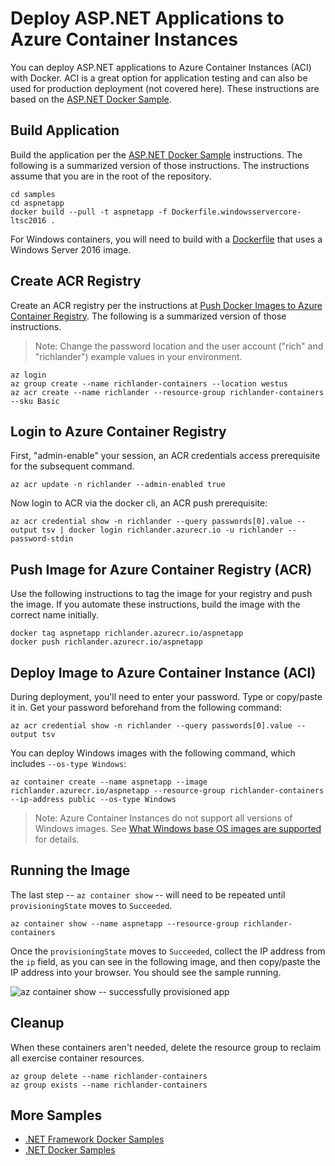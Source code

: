 # Deploy ASP.NET Applications to Azure Container Instances

You can deploy ASP.NET applications to Azure Container Instances (ACI) with Docker. ACI is a great option for application testing and can also be used for production deployment (not covered here). These instructions are based on the [ASP.NET Docker Sample](README.md).

## Build Application

Build the application per the [ASP.NET Docker Sample](README.md) instructions. The following is a summarized version of those instructions. The instructions assume that you are in the root of the repository.

```console
cd samples
cd aspnetapp
docker build --pull -t aspnetapp -f Dockerfile.windowsservercore-ltsc2016 .
```

For Windows containers, you will need to build with a [Dockerfile](Dockerfile.windowsservercore-ltsc2016) that uses a Windows Server 2016 image.

## Create ACR Registry

Create an ACR registry per the instructions at [Push Docker Images to Azure Container Registry](../dotnetapp/push-image-to-acr.md). The following is a summarized version of those instructions.

> Note: Change the password location and the user account ("rich" and "richlander") example values in your environment.

```console
az login
az group create --name richlander-containers --location westus
az acr create --name richlander --resource-group richlander-containers --sku Basic
```

## Login to Azure Container Registry

First, "admin-enable" your session, an ACR credentials access prerequisite for the subsequent command.

```console
az acr update -n richlander --admin-enabled true
```

Now login to ACR via the docker cli, an ACR push prerequisite:

```console
az acr credential show -n richlander --query passwords[0].value --output tsv | docker login richlander.azurecr.io -u richlander --password-stdin
```

## Push Image for Azure Container Registry (ACR)

Use the following instructions to tag the image for your registry and push the image. If you automate these instructions, build the image with the correct name initially.

```console
docker tag aspnetapp richlander.azurecr.io/aspnetapp
docker push richlander.azurecr.io/aspnetapp
```

## Deploy Image to Azure Container Instance (ACI)

During deployment, you'll need to enter your password. Type or copy/paste it in. Get your password beforehand from the following command:

```console
az acr credential show -n richlander --query passwords[0].value --output tsv
```

You can deploy Windows images with the following command, which includes `--os-type Windows`:

```console
az container create --name aspnetapp --image richlander.azurecr.io/aspnetapp --resource-group richlander-containers --ip-address public --os-type Windows
```

> Note: Azure Container Instances do not support all versions of Windows images.  See [What Windows base OS images are supported](https://docs.microsoft.com/en-us/azure/container-instances/container-instances-faq#what-windows-base-os-images-are-supported) for details.

## Running the Image

The last step -- `az container show` -- will need to be repeated until `provisioningState` moves to `Succeeded`.

```console
az container show --name aspnetapp --resource-group richlander-containers
```

Once the `provisioningState` moves to `Succeeded`, collect the IP address from the `ip` field, as you can see in the following image, and then copy/paste the IP address into your browser. You should see the sample running.

![az container show -- successfully provisioned app](https://user-images.githubusercontent.com/2608468/29669868-b492c4e8-8899-11e7-82cc-d3ae1262a080.png)

## Cleanup

When these containers aren't needed, delete the resource group to reclaim all exercise container resources.

```console
az group delete --name richlander-containers
az group exists --name richlander-containers
```

## More Samples

* [.NET Framework Docker Samples](../README.md)
* [.NET Docker Samples](https://github.com/dotnet/dotnet-docker/blob/master/samples/README.md)
